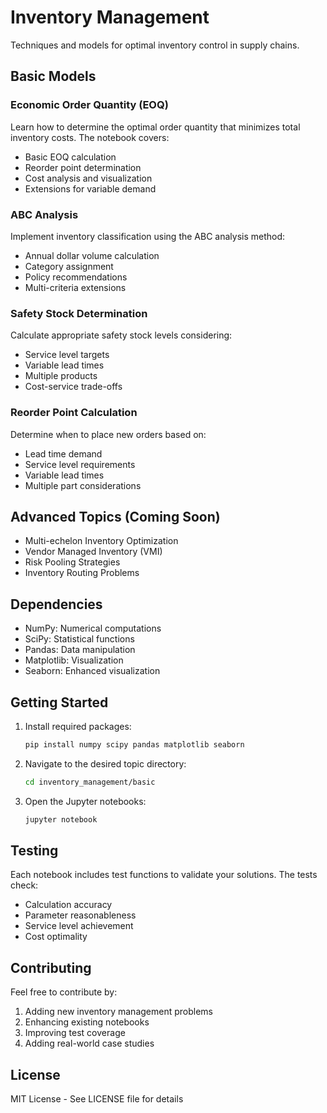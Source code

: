 # Inventory Management

Techniques and models for optimal inventory control in supply chains.

## Basic Models

### Economic Order Quantity (EOQ)
Learn how to determine the optimal order quantity that minimizes total inventory costs. The notebook covers:
- Basic EOQ calculation
- Reorder point determination
- Cost analysis and visualization
- Extensions for variable demand

### ABC Analysis
Implement inventory classification using the ABC analysis method:
- Annual dollar volume calculation
- Category assignment
- Policy recommendations
- Multi-criteria extensions

### Safety Stock Determination
Calculate appropriate safety stock levels considering:
- Service level targets
- Variable lead times
- Multiple products
- Cost-service trade-offs

### Reorder Point Calculation
Determine when to place new orders based on:
- Lead time demand
- Service level requirements
- Variable lead times
- Multiple part considerations

## Advanced Topics (Coming Soon)
- Multi-echelon Inventory Optimization
- Vendor Managed Inventory (VMI)
- Risk Pooling Strategies
- Inventory Routing Problems

## Dependencies
- NumPy: Numerical computations
- SciPy: Statistical functions
- Pandas: Data manipulation
- Matplotlib: Visualization
- Seaborn: Enhanced visualization

## Getting Started
1. Install required packages:
   ```bash
   pip install numpy scipy pandas matplotlib seaborn
   ```

2. Navigate to the desired topic directory:
   ```bash
   cd inventory_management/basic
   ```

3. Open the Jupyter notebooks:
   ```bash
   jupyter notebook
   ```

## Testing
Each notebook includes test functions to validate your solutions. The tests check:
- Calculation accuracy
- Parameter reasonableness
- Service level achievement
- Cost optimality

## Contributing
Feel free to contribute by:
1. Adding new inventory management problems
2. Enhancing existing notebooks
3. Improving test coverage
4. Adding real-world case studies

## License
MIT License - See LICENSE file for details

